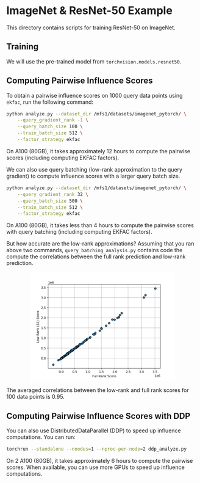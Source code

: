 # ImageNet & ResNet-50 Example

This directory contains scripts for training ResNet-50 on ImageNet. 

## Training

We will use the pre-trained model from `torchvision.models.resnet50`.

## Computing Pairwise Influence Scores

To obtain a pairwise influence scores on 1000 query data points using `ekfac`, run the following command:
```bash
python analyze.py --dataset_dir /mfs1/datasets/imagenet_pytorch/ \
    --query_gradient_rank -1 \
    --query_batch_size 100 \
    --train_batch_size 512 \
    --factor_strategy ekfac
```
On A100 (80GB), it takes approximately 12 hours to compute the pairwise scores (including computing EKFAC factors).

We can also use query batching (low-rank approximation to the query gradient) to compute influence scores with a 
larger query batch size.
```bash
python analyze.py --dataset_dir /mfs1/datasets/imagenet_pytorch/ \
    --query_gradient_rank 32 \
    --query_batch_size 500 \
    --train_batch_size 512 \
    --factor_strategy ekfac
```
On A100 (80GB), it takes less than 4 hours to compute the pairwise scores with query batching (including computing EKFAC factors).

But how accurate are the low-rank approximations? Assuming that you ran above two commands, `query_batching_analysis.py`
contains code the compute the correlations between the full rank prediction and low-rank prediction.

<p align="center">
<a href="#"><img width="380" img src="figure/query_batching.png" alt="Counterfactual"/></a>
</p>
The averaged correlations between the low-rank and full rank scores for 100 data points is 0.95.

## Computing Pairwise Influence Scores with DDP

You can also use DistributedDataParallel (DDP) to speed up influence computations. You can run:
```bash
torchrun --standalone --nnodes=1 --nproc-per-node=2 ddp_analyze.py
```
On 2 A100 (80GB), it takes approximately 6 hours to compute the pairwise scores. When available, you can use more GPUs 
to speed up influence computations.
